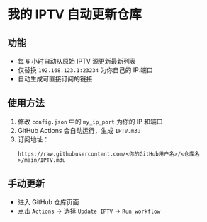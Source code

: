 # 我的 IPTV 自动更新仓库

## 功能
- 每 6 小时自动从原始 IPTV 源更新最新列表
- 仅替换 `192.168.123.1:23234` 为你自己的 IP:端口
- 自动生成可直接订阅的链接

## 使用方法
1. 修改 `config.json` 中的 `my_ip_port` 为你的 IP 和端口
2. GitHub Actions 会自动运行，生成 `IPTV.m3u`
3. 订阅地址：
   ```
   https://raw.githubusercontent.com/<你的GitHub用户名>/<仓库名>/main/IPTV.m3u
   ```

## 手动更新
- 进入 GitHub 仓库页面
- 点击 `Actions` → 选择 `Update IPTV` → `Run workflow`
